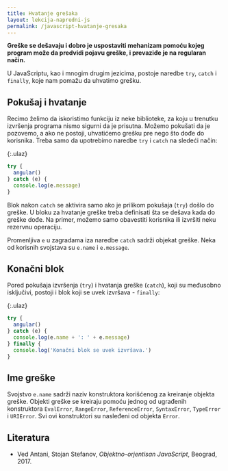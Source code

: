 ```yaml
---
title: Hvatanje grešaka
layout: lekcija-napredni-js
permalink: /javascript-hvatanje-gresaka
---
```


**Greške se dešavaju i dobro je uspostaviti mehanizam pomoću kojeg program može da predvidi pojavu greške, i prevaziđe je na regularan način.**

U JavaScriptu, kao i mnogim drugim jezicima, postoje naredbe `try`, `catch` i `finally`, koje nam pomažu da uhvatimo grešku.

## Pokušaj i hvatanje

Recimo želimo da iskoristimo funkciju iz neke biblioteke, za koju u trenutku izvršenja programa nismo sigurni da je prisutna. Možemo pokušati da je pozovemo, a ako ne postoji, uhvatićemo grešku pre nego što dođe do korisnika. Treba samo da upotrebimo naredbe `try` i `catch` na sledeći način:

{:.ulaz}
```js
try {
  angular()
} catch (e) {
  console.log(e.message)
}
```

Blok nakon `catch` se aktivira samo ako je prilikom pokušaja (`try`) došlo do greške. U bloku za hvatanje greške treba definisati šta se dešava kada do greške dođe. Na primer, možemo samo obavestiti korisnika ili izvršiti neku rezervnu operaciju.

Promenljiva `e` u zagradama iza naredbe `catch` sadrži objekat greške. Neka od korisnih svojstava su `e.name` i `e.message`.

## Konačni blok

Pored pokušaja izvršenja (`try`) i hvatanja greške (`catch`), koji su međusobno isključivi, postoji i blok koji se uvek izvršava - `finally`:

{:.ulaz}
```js
try {
  angular()
} catch (e) {
  console.log(e.name + ': ' + e.message)
} finally {
  console.log('Konačni blok se uvek izvršava.')
}
```

## Ime greške

Svojstvo `e.name` sadrži naziv konstruktora korišćenog za kreiranje objekta greške. Objekti greške se kreiraju pomoću jednog od ugrađenih konstruktora `EvalError`, `RangeError`, `ReferenceError`, `SyntaxError`, `TypeError` i `URIError`. Svi ovi konstruktori su nasleđeni od objekta `Error`.

## Literatura

- Ved Antani, Stojan Stefanov, *Objektno-orjentisan JavaScript*, Beograd, 2017.
